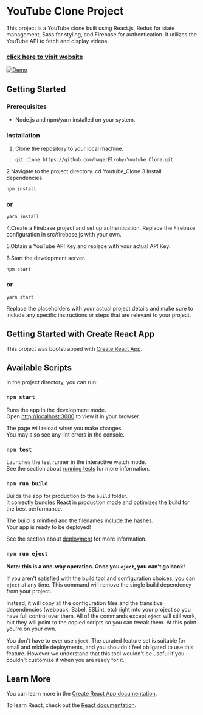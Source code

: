# YouTube Clone Project

This project is a YouTube clone built using React.js, Redux for state management, Sass for styling, and Firebase for authentication. It utilizes the YouTube API to fetch and display videos.

### [click here to visit website](https://clone-yout.web.app/)


[![Demo](https://github.com/hagerElroby/Youtube_Clone/assets/87615921/279b9ab1-7dcf-4718-af94-5d095055c4cf)](https://clone-yout.web.app/)

## Getting Started

### Prerequisites
- Node.js and npm/yarn installed on your system.

### Installation

1. Clone the repository to your local machine.
   ```bash
   git clone https://github.com/hagerElroby/Youtube_Clone.git
2.Navigate to the project directory.
  cd Youtube_Clone
3.Install dependencies.

  ```  
  npm install
 ```

  ### or
  
  ```
  yarn install
```
  
4.Create a Firebase project and set up authentication. Replace the Firebase configuration in src/firebase.js with your own.

5.Obtain a YouTube API Key and replace  with your actual API Key.

6.Start the development server.

   ``` 
   npm start
 ```
   
  ### or
  
  ``` 
  yarn start
 ```

  
Replace the placeholders with your actual project details and make sure to include any specific instructions or steps that are relevant to your project.

## Getting Started with Create React App

This project was bootstrapped with [Create React App](https://github.com/facebook/create-react-app).

## Available Scripts

In the project directory, you can run:

### `npm start`

Runs the app in the development mode.\
Open [http://localhost:3000](http://localhost:3000) to view it in your browser.

The page will reload when you make changes.\
You may also see any lint errors in the console.

### `npm test`

Launches the test runner in the interactive watch mode.\
See the section about [running tests](https://facebook.github.io/create-react-app/docs/running-tests) for more information.

### `npm run build`

Builds the app for production to the `build` folder.\
It correctly bundles React in production mode and optimizes the build for the best performance.

The build is minified and the filenames include the hashes.\
Your app is ready to be deployed!

See the section about [deployment](https://facebook.github.io/create-react-app/docs/deployment) for more information.

### `npm run eject`

**Note: this is a one-way operation. Once you `eject`, you can't go back!**

If you aren't satisfied with the build tool and configuration choices, you can `eject` at any time. This command will remove the single build dependency from your project.

Instead, it will copy all the configuration files and the transitive dependencies (webpack, Babel, ESLint, etc) right into your project so you have full control over them. All of the commands except `eject` will still work, but they will point to the copied scripts so you can tweak them. At this point you're on your own.

You don't have to ever use `eject`. The curated feature set is suitable for small and middle deployments, and you shouldn't feel obligated to use this feature. However we understand that this tool wouldn't be useful if you couldn't customize it when you are ready for it.

## Learn More

You can learn more in the [Create React App documentation](https://facebook.github.io/create-react-app/docs/getting-started).

To learn React, check out the [React documentation](https://reactjs.org/).



